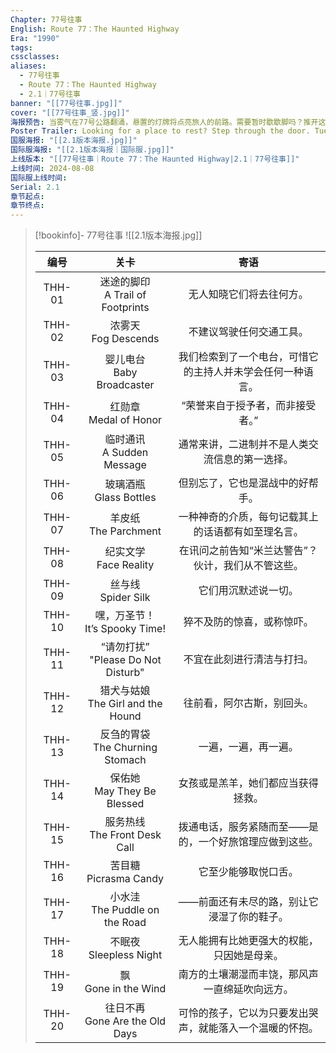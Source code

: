 ```yaml
---
Chapter: 77号往事
English: Route 77：The Haunted Highway
Era: "1990"
tags: 
cssclasses: 
aliases:
  - 77号往事
  - Route 77：The Haunted Highway
  - 2.1｜77号往事
banner: "[[77号往事.jpg]]"
cover: "[[77号往事_竖.jpg]]"
海报预告: 当雾气在77号公路翻涌，悬置的灯牌将点亮旅人的前路。需要暂时歇歇脚吗？推开这扇门吧，蓝手帕旅馆欢迎您的到来。
Poster Trailer: Looking for a place to rest? Step through the door. Tuesday's Motel welcomes your arrival.
国服海报: "[[2.1版本海报.jpg]]"
国际服海报: "[[2.1版本海报｜国际服.jpg]]"
上线版本: "[[77号往事｜Route 77：The Haunted Highway|2.1｜77号往事]]"
上线时间: 2024-08-08
国际服上线时间: 
Serial: 2.1
章节起点: 
章节终点:
---
```

> [!bookinfo]- 77号往事
> ![[2.1版本海报.jpg]]
>
> |  编号  |                  关卡                  |                            寄语                            |
> | :----: | :------------------------------------: | :--------------------------------------------------------: |
> | THH-01 |  迷途的脚印<br/>A Trail of Footprints  |                  无人知晓它们将去往何方。                  |
> | THH-02 |        浓雾天<br/>Fog Descends         |                  不建议驾驶任何交通工具。                  |
> | THH-03 |     婴儿电台<br/>Baby Broadcaster      | 我们检索到了一个电台，可惜它的主持人并未学会任何一种语言。 |
> | THH-04 |       红勋章<br/>Medal of Honor        |              “荣誉来自于授予者，而非接受者。”              |
> | THH-05 |     临时通讯<br/>A Sudden Message      |       通常来讲，二进制并不是人类交流信息的第一选择。       |
> | THH-06 |       玻璃酒瓶<br/>Glass Bottles       |              但别忘了，它也是混战中的好帮手。              |
> | THH-07 |        羊皮纸<br/>The Parchment        |     一种神奇的介质，每句记载其上的话语都有如至理名言。     |
> | THH-08 |       纪实文学<br/>Face Reality        |     在讯问之前告知“米兰达警告”？伙计，我们从不管这些。     |
> | THH-09 |         丝与线<br/>Spider Silk         |                    它们用沉默述说一切。                    |
> | THH-10 |   嘿，万圣节！<br/>It’s Spooky Time!   |                 猝不及防的惊喜，或称惊吓。                 |
> | THH-11 | “请勿打扰”<br/>"Please Do Not Disturb" |                 不宜在此刻进行清洁与打扫。                 |
> | THH-12 | 猎犬与姑娘<br/>The Girl and the Hound  |                 往前看，阿尔古斯，别回头。                 |
> | THH-13 |  反刍的胃袋<br/>The Churning Stomach   |                    一遍，一遍，再一遍。                    |
> | THH-14 |     保佑她<br/>May They Be Blessed     |             女孩或是羔羊，她们都应当获得拯救。             |
> | THH-15 |    服务热线<br/>The Front Desk Call    |   拨通电话，服务紧随而至——是的，一个好旅馆理应做到这些。   |
> | THH-16 |       苦目糖<br/>Picrasma Candy        |                    它至少能够取悦口舌。                    |
> | THH-17 |   小水洼<br/>The Puddle on the Road    |         ——前面还有未尽的路，别让它浸湿了你的鞋子。         |
> | THH-18 |       不眠夜<br/>Sleepless Night       |         无人能拥有比她更强大的权能，只因她是母亲。         |
> | THH-19 |        飘<br/>Gone in the Wind         |       南方的土壤潮湿而丰饶，那风声一直绵延吹向远方。       |
> | THH-20 |   往日不再<br/>Gone Are the Old Days   |  可怜的孩子，它以为只要发出哭声，就能落入一个温暖的怀抱。  |

